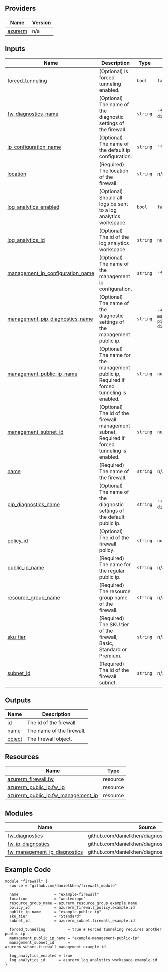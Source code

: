 <!-- BEGIN_TF_DOCS -->

## Providers

| Name | Version |
|------|---------|
| <a name="provider_azurerm"></a> [azurerm](#provider\_azurerm) | n/a |

## Inputs

| Name | Description | Type | Default | Required |
|------|-------------|------|---------|:--------:|
| <a name="input_forced_tunneling"></a> [forced\_tunneling](#input\_forced\_tunneling) | (Optional) Is forced tunneling enabled. | `bool` | `false` | no |
| <a name="input_fw_diagnostics_name"></a> [fw\_diagnostics\_name](#input\_fw\_diagnostics\_name) | (Optional) The name of the diagnostic settings of the firewall. | `string` | `"fw-diagnostics"` | no |
| <a name="input_ip_configuration_name"></a> [ip\_configuration\_name](#input\_ip\_configuration\_name) | (Optional) The name of the default ip configuration. | `string` | `"fw-pip"` | no |
| <a name="input_location"></a> [location](#input\_location) | (Required) The location of the firewall. | `string` | n/a | yes |
| <a name="input_log_analytics_enabled"></a> [log\_analytics\_enabled](#input\_log\_analytics\_enabled) | (Optional) Should all logs be sent to a log analytics workspace. | `bool` | `false` | no |
| <a name="input_log_analytics_id"></a> [log\_analytics\_id](#input\_log\_analytics\_id) | (Optional) The id of the log analytics workspace. | `string` | `null` | no |
| <a name="input_management_ip_configuration_name"></a> [management\_ip\_configuration\_name](#input\_management\_ip\_configuration\_name) | (Optional) The name of the management ip configuration. | `string` | `"fw-mng-pip"` | no |
| <a name="input_management_pip_diagnostics_name"></a> [management\_pip\_diagnostics\_name](#input\_management\_pip\_diagnostics\_name) | (Optional) The name of the diagnostic settings of the management public ip. | `string` | `"fw-management-pip-diagnostics"` | no |
| <a name="input_management_public_ip_name"></a> [management\_public\_ip\_name](#input\_management\_public\_ip\_name) | (Optional) The name for the management public ip, Required if forced tunneling is enabled. | `string` | `null` | no |
| <a name="input_management_subnet_id"></a> [management\_subnet\_id](#input\_management\_subnet\_id) | (Optional) The id of the firewall management subnet, Required if forced tunneling is enabled. | `string` | `null` | no |
| <a name="input_name"></a> [name](#input\_name) | (Required) The name of the firewall. | `string` | n/a | yes |
| <a name="input_pip_diagnostics_name"></a> [pip\_diagnostics\_name](#input\_pip\_diagnostics\_name) | (Optional) The name of the diagnostic settings of the default public ip. | `string` | `"fw-pip-diagnostics"` | no |
| <a name="input_policy_id"></a> [policy\_id](#input\_policy\_id) | (Optional) The id of the firewall policy. | `string` | `null` | no |
| <a name="input_public_ip_name"></a> [public\_ip\_name](#input\_public\_ip\_name) | (Required) The name for the regular public ip. | `string` | n/a | yes |
| <a name="input_resource_group_name"></a> [resource\_group\_name](#input\_resource\_group\_name) | (Required) The resource group name of the firewall. | `string` | n/a | yes |
| <a name="input_sku_tier"></a> [sku\_tier](#input\_sku\_tier) | (Required) The SKU tier of the firewall, Basic, Standard or Premium. | `string` | n/a | yes |
| <a name="input_subnet_id"></a> [subnet\_id](#input\_subnet\_id) | (Required) The id of the firewall subnet. | `string` | n/a | yes |

## Outputs

| Name | Description |
|------|-------------|
| <a name="output_id"></a> [id](#output\_id) | The id of the firewall. |
| <a name="output_name"></a> [name](#output\_name) | The name of the firewall. |
| <a name="output_object"></a> [object](#output\_object) | The firewall object. |

## Resources

| Name | Type |
|------|------|
| [azurerm_firewall.fw](https://registry.terraform.io/providers/hashicorp/azurerm/latest/docs/resources/firewall) | resource |
| [azurerm_public_ip.fw_ip](https://registry.terraform.io/providers/hashicorp/azurerm/latest/docs/resources/public_ip) | resource |
| [azurerm_public_ip.fw_management_ip](https://registry.terraform.io/providers/hashicorp/azurerm/latest/docs/resources/public_ip) | resource |

## Modules

| Name | Source | Version |
|------|--------|---------|
| <a name="module_fw_diagnostics"></a> [fw\_diagnostics](#module\_fw\_diagnostics) | github.com/danielkhen/diagnostic_setting_module | n/a |
| <a name="module_fw_ip_diagnostics"></a> [fw\_ip\_diagnostics](#module\_fw\_ip\_diagnostics) | github.com/danielkhen/diagnostic_setting_module | n/a |
| <a name="module_fw_management_ip_diagnostics"></a> [fw\_management\_ip\_diagnostics](#module\_fw\_management\_ip\_diagnostics) | github.com/danielkhen/diagnostic_setting_module | n/a |

## Example Code

```hcl
module "firewall" {
  source = "github.com/danielkhen/firewall_module"

  name                = "example-firewall"
  location            = "westeurope"
  resource_group_name = azurerm_resource_group.example.name
  policy_id           = azurerm_firewall_policy.example.id
  public_ip_name      = "example-public-ip"
  sku_tier            = "Standard"
  subnet_id           = azurerm_subnet.firewall_example.id

  forced_tunneling          = true # Forced tunneling requires another public ip
  management_public_ip_name = "example-management-public-ip"
  management_subnet_id      = azurerm_subnet.firewall_management_example.id

  log_analytics_enabled = true
  log_analytics_id      = azurerm_log_analytics_workspace.example.id
}
```
<!-- END_TF_DOCS -->